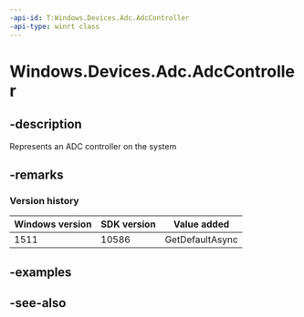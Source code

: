 ```yaml
---
-api-id: T:Windows.Devices.Adc.AdcController
-api-type: winrt class
---
```


<!-- Class syntax.
public class AdcController : Windows.Devices.Adc.IAdcController
-->

# Windows.Devices.Adc.AdcController

## -description
Represents an ADC controller on the system

## -remarks

### Version history

| Windows version | SDK version | Value added |
| -- | -- | -- |
| 1511 | 10586 | GetDefaultAsync |

## -examples

## -see-also

